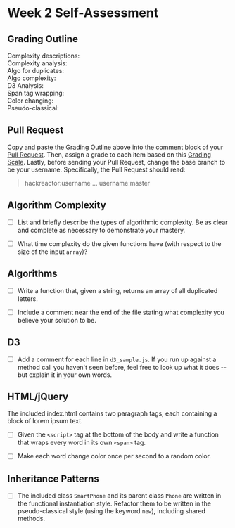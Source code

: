 # Week 2 Self-Assessment

## Grading Outline

Complexity descriptions:  
Complexity analysis:  
Algo for duplicates:  
Algo complexity:  
D3 Analysis:  
Span tag wrapping:  
Color changing:  
Pseudo-classical:  


## Pull Request 
Copy and paste the Grading Outline above into the comment block of your [Pull Request](https://help.github.com/articles/using-pull-requests). Then, assign a grade to each item based on this [Grading Scale](https://github.com/hackreactor/curriculum/wiki/Grading-Scale). Lastly, before sending your Pull Request, change the base branch to be your username. Specifically, the Pull Request should read:

> hackreactor:username ... username:master


## Algorithm Complexity
* [ ] List and briefly describe the types of algorithmic complexity. Be as clear and complete as necessary to demonstrate your mastery.
* [ ] What time complexity do the given functions have (with respect to the size of the input `array`)?



## Algorithms
* [ ] Write a function that, given a string, returns an array of all duplicated letters.
* [ ] Include a comment near the end of the file stating what complexity you believe your solution to be.


## D3
* [ ] Add a comment for each line in `d3_sample.js`. If you run up against a method call you haven't seen before, feel free to look up what it does -- but explain it in your own words.



## HTML/jQuery
The included index.html contains two paragraph tags, each containing a block of lorem ipsum text.
* [ ] Given the `<script>` tag at the bottom of the body and write a function that wraps every word in its own `<span>` tag.
* [ ] Make each word change color once per second to a random color.



## Inheritance Patterns
* [ ] The included class `SmartPhone` and its parent class `Phone` are written in the functional instantiation style. Refactor them to be written in the pseudo-classical style (using the keyword `new`), including shared methods.


